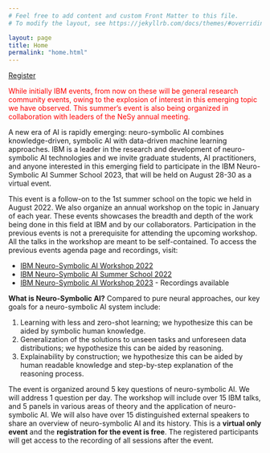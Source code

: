 ```yaml
---
# Feel free to add content and custom Front Matter to this file.
# To modify the layout, see https://jekyllrb.com/docs/themes/#overriding-theme-defaults

layout: page
title: Home
permalink: "home.html"
---
```


[Register](https://ibm.webex.com/webappng/sites/ibm/webinar/webinarSeries/register/1a5fd1369db547498aae3cc8ed6b7d35)


<span style="color:red">While initially IBM events, from now on these will be general research community events, owing to the explosion of interest in this emerging topic we have observed.  This summer’s event is also being organized in collaboration with leaders of the NeSy annual meeting.</span>


A new era of AI is rapidly emerging: neuro-symbolic AI combines knowledge-driven, symbolic AI with data-driven machine learning approaches. IBM is a leader in the research and development of neuro-symbolic AI technologies and we invite graduate students, AI practitioners, and anyone interested in this emerging field to participate in the IBM Neuro-Symbolic AI Summer School 2023, that will be held on August 28-30 as a virtual event.

This event is a follow-on to the 1st summer school on the topic we held in August 2022. We also organize an annual workshop on the topic in January of each year. These events showcases the breadth and depth of the work being done in this field at IBM and by our collaborators. Participation in the previous events is not a prerequisite for attending the upcoming workshop. All the talks in the workshop are meant to be self-contained. To access the previous events agenda page and recordings, visit:

- [IBM Neuro-Symbolic AI Workshop 2022](http://ibm.biz/ns-wkshp)
- [IBM Neuro-Symbolic AI Summer School 2022](http://ibm.biz/nsss2022)
- [IBM Neuro-Symbolic AI Workshop 2023](https://ibm.biz/nsworkshop2023) - Recordings available


**What is Neuro-Symbolic AI?**
Compared to pure neural approaches, our key goals for a neuro-symbolic AI system include:

1. Learning with less and zero-shot learning; we hypothesize this can be aided by symbolic human knowledge.
2. Generalization of the solutions to unseen tasks and unforeseen data distributions; we hypothesize this can be aided by reasoning.
3. Explainability by construction; we hypothesize this can be aided by human readable knowledge and step-by-step explanation of the reasoning process.

The event is organized around 5 key questions of neuro-symbolic AI. We will address 1 question per day.
The workshop will include over 15 IBM talks, and 5 panels in various areas of theory and the application of neuro-symbolic AI. We will also have over 15 distinguished external speakers to share an overview of neuro-symbolic AI and its history.
This is a **virtual only event** and the **registration for the event is free**. The registered participants will get access to the recording of all sessions after the event.

